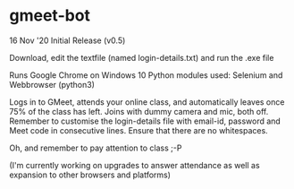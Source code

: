 # gmeet-bot
16 Nov '20
Initial Release (v0.5)

Download, edit the textfile (named login-details.txt) and run the .exe file

Runs Google Chrome on Windows 10
Python modules used: Selenium and Webbrowser (python3)

Logs in to GMeet, attends your online class, and automatically leaves once 75% of the class has left.
Joins with dummy camera and mic, both off.
Remember to customise the login-details file with email-id, password and Meet code in consecutive lines. Ensure that there are no whitespaces.

Oh, and remember to pay attention to class ;-P

(I'm currently working on upgrades to answer attendance as well as expansion to other browsers and platforms)
